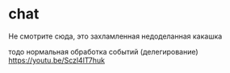 # chat
Не смотрите сюда, это захламленная недоделанная какашка


тодо
нормальная обработка событий (делегирование) https://youtu.be/Sczl4lT7huk
